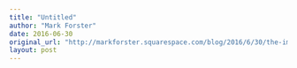 ```yaml
---
title: "Untitled"
author: "Mark Forster"
date: 2016-06-30
original_url: "http://markforster.squarespace.com/blog/2016/6/30/the-importance-of-correct-form.html"
layout: post
---
```

